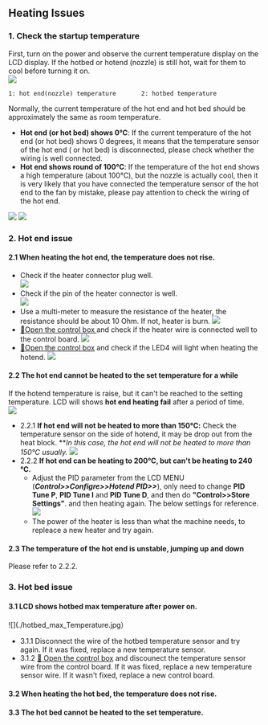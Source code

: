 ## Heating Issues
### 1. Check the startup temperature
First, turn on the power and observe the current temperature display on the LCD display. If the hotbed or hotend (nozzle) is still hot, wait for them to cool before turning it on.  
![](./LCD_screen.jpg)  
> 
    1: hot end(nozzle) temperature       2: hotbed temperature
Normally, the current temperature of the hot end and hot bed should be approximately the same as room temperature. 
- **Hot end (or hot bed) shows 0℃**: If the current temperature of the hot end (or hot bed) shows 0 degrees, it means that the temperature sensor of the hot end ( or hot bed) is disconnected, please check whether the wiring is well connected.   
- **Hot end shows round of 100℃**: If the temperature of the hot end shows a high temperature (about 100℃), but the nozzle is actually cool, then it is very likely that you have connected the temperature sensor of the hot end to the fan by mistake, please pay attention to check the wiring of the hot end.   

![](./Hotbed_wiring.jpg)           ![](./Hotend_wiring.jpg)     
        
 
### 2. Hot end issue
#### 2.1 When heating the hot end, the temperature does not rise.
- Check if the heater connector plug well.  
![](./hotend_heater.jpg)    
- Check if the pin of the heater connector is well.  
![](./pinofconnector.jpg)
- Use a multi-meter to measure the resistance of the heater, the resistance should be about 10 Ohm. If not, heater is burn.
![](./Measure.jpg)
- [:link:Open the control box ](../How_to_open_the_control_box.jpg) and check if the heater wire is connected well to the control board.
![](./WireOfheater.jpg)
- [:link:Open the control box](../How_to_open_the_control_box.jpg) and check if the LED4 will light when heating the hotend. 
![](../LEDs.jpg)

#### 2.2 The hot end cannot be heated to the set temperature for a while
If the hotend temperature is raise, but it can't be reached to the setting temperature. LCD will shows **hot end heating fail** after a period of time.  
![](./hotend_heating_fail.jpg)

- 2.2.1 **If hot end will not be heated to more than 150℃:** Check the temperature sensor on the side of hotend, it may be drop out from the heat block. ***In this case, the hot end will not be heated to more than 150℃ usually.*
![](sensorhotenddrop.jpg)
- 2.2.2 **If hot end can be heating to 200℃, but can't be heating to 240 ℃.** 
  - Adjust the PID parameter from the LCD MENU (***Control>>Configre>>Hotend PID>>***), only need to change **PID Tune P**, **PID Tune I** and **PID Tune D**, and then do **"Control>>Store Settings"**. and then heating again. The below settings for reference.
![](./PIDsettings.jpg)
  - The power of the heater is less than what the machine needs, to repleace a new heater and try again. 

#### 2.3 The temperature of the hot end is unstable, jumping up and down
Please refer to 2.2.2.

### 3. Hot bed issue
#### 3.1 LCD shows hotbed max temperature after power on.
![](./hotbed_max_Temperature.jpg）
- 3.1.1 Disconnect the wire of the hotbed temperature sensor and try again. If it was fixed, replace a new temperature sensor.
- 3.1.2 [:link: Open the control box](../How_to_open_the_control_box.jpg) and discounect the temperature sensor wire from the control board. If it was fixed, replace a new temperature sensor wire. If it wasn't fixed, replace a new control board.

#### 3.2 When heating the hot bed, the temperature does not rise.

#### 3.3 The hot bed cannot be heated to the set temperature.

